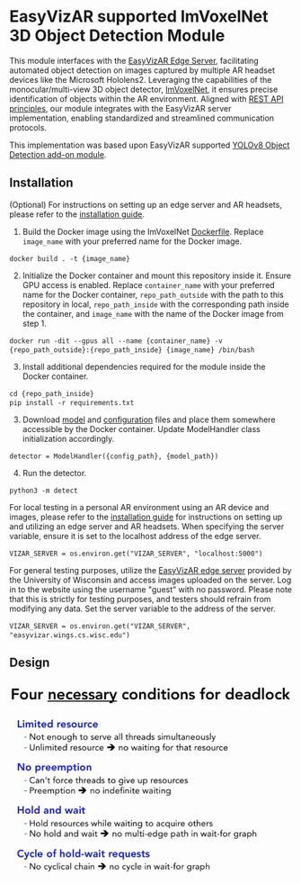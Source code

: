 # EasyVizAR supported ImVoxelNet 3D Object Detection Module

This module interfaces with the [EasyVizAR Edge Server](https://github.com/EasyVizAR/edge-server), facilitating automated object detection on images captured by multiple AR headset devices like the Microsoft Hololens2. Leveraging the capabilities of the monocular/multi-view 3D object detector, [ImVoxelNet](https://github.com/SamsungLabs/imvoxelnet), it ensures precise identification of objects within the AR environment. Aligned with [REST API principles](https://learn.microsoft.com/en-us/azure/architecture/best-practices/api-design), our module integrates with the EasyVizAR server implementation, enabling standardized and streamlined communication protocols.

This implementation was based upon EasyVizAR supported [YOLOv8 Object Detection add-on module](https://github.com/EasyVizAR/detect).

## Installation

(Optional) For instructions on setting up an edge server and AR headsets, please refer to the [installation guide](https://easyvizar.github.io/installation.html).

1. Build the Docker image using the ImVoxelNet [Dockerfile](https://github.com/SamsungLabs/imvoxelnet/blob/master/docker/Dockerfile). Replace `image_name` with your preferred name for the Docker image.

```console
docker build . -t {image_name}
```

2. Initialize the Docker container and mount this repository inside it. Ensure GPU access is enabled. Replace `container_name` with your preferred name for the Docker container, `repo_path_outside` with the path to this repository in local, `repo_path_inside` with the corresponding path inside the container, and `image_name` with the name of the Docker image from step 1.

```console
docker run -dit --gpus all --name {container_name} -v {repo_path_outside}:{repo_path_inside} {image_name} /bin/bash
```

3. Install additional dependencies required for the module inside the Docker container.

```console
cd {repo_path_inside}
pip install -r requirements.txt
```

3. Download [model](https://github.com/saic-vul/imvoxelnet/releases/download/v1.2/20211007_105247.pth) and [configuration](https://github.com/SamsungLabs/imvoxelnet/blob/master/configs/imvoxelnet/imvoxelnet_total_sunrgbd_fast.py) files and place them somewhere accessible by the Docker container. Update ModelHandler class initialization accordingly.

```console
detector = ModelHandler({config_path}, {model_path})
```

4. Run the detector.

```console
python3 -m detect
```


For local testing in a personal AR environment using an AR device and images, please refer to the [installation guide](https://easyvizar.github.io/installation.html) for instructions on setting up and utilizing an edge server and AR headsets. When specifying the server variable, ensure it is set to the localhost address of the edge server.
```console
VIZAR_SERVER = os.environ.get("VIZAR_SERVER", "localhost:5000")
```

For general testing purposes, utilize the [EasyVizAR edge server](https://easyvizar.wings.cs.wisc.edu/) provided by the University of Wisconsin and access images uploaded on the server. Log in to the website using the username "guest" with no password. Please note that this is strictly for testing purposes, and testers should refrain from modifying any data. Set the server variable to the address of the server.
```console
VIZAR_SERVER = os.environ.get("VIZAR_SERVER", "easyvizar.wings.cs.wisc.edu")
```

## Design

  ![Design flowchart](./flowchart.png)
